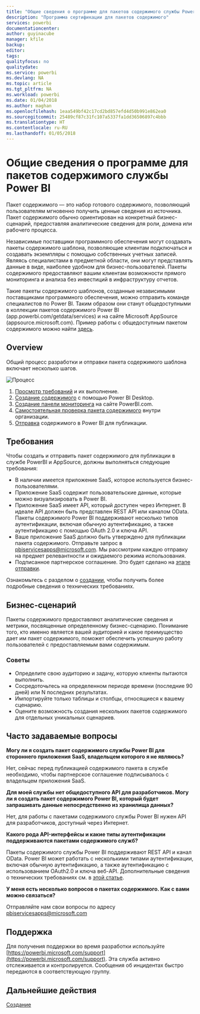```yaml
---
title: "Общие сведения о программе для пакетов содержимого службы Power BI"
description: "Программа сертификации для пакетов содержимого"
services: powerbi
documentationcenter: 
author: guyinacube
manager: kfile
backup: 
editor: 
tags: 
qualityfocus: no
qualitydate: 
ms.service: powerbi
ms.devlang: NA
ms.topic: article
ms.tgt_pltfrm: NA
ms.workload: powerbi
ms.date: 01/04/2018
ms.author: maghan
ms.openlocfilehash: 1eaa549bf42c17cd2bd857efd4d50b991e862ea0
ms.sourcegitcommit: 25489cf87c31fc107a5337fa1dd36506897c4bbb
ms.translationtype: HT
ms.contentlocale: ru-RU
ms.lasthandoff: 01/05/2018
---
```

# <a name="overview-of-the-power-bi-service-content-pack-program"></a>Общие сведения о программе для пакетов содержимого службы Power BI
Пакет содержимого — это набор готового содержимого, позволяющий пользователям мгновенно получить ценные сведения из источника. Пакет содержимого обычно ориентирован на конкретный бизнес-сценарий, предоставляя аналитические сведения для роли, домена или рабочего процесса.

Независимые поставщики программного обеспечения могут создавать пакеты содержимого шаблона, позволяющие клиентам подключаться и создавать экземпляры с помощью собственных учетных записей. Являясь специалистами в предметной области, они могут представлять данные в виде, наиболее удобном для бизнес-пользователей. Пакеты содержимого предоставляют вашим клиентам возможности прямого мониторинга и анализа без инвестиций в инфраструктуру отчетов. 

Такие пакеты содержимого шаблонов, созданные независимыми поставщиками программного обеспечения, можно отправить команде специалистов по Power BI. Таким образом они станут общедоступными в коллекции пакетов содержимого Power BI (app.powerbi.com/getdata/services) и на сайте Microsoft AppSource (appsource.microsoft.com). Пример работы с общедоступным пакетом содержимого можно найти [здесь](template-content-pack-experience.md).

## <a name="overview"></a>Overview
Общий процесс разработки и отправки пакета содержимого шаблона включает несколько шагов.

 ![Процесс](media/service-content-pack-overview/developer-content-pack-overview.png)

1. [Просмотр требований](#requirements) и их выполнение.
2. [Создание содержимого](template-content-pack-authoring.md#queries) с помощью Power BI Desktop.
3. [Создание панели мониторинга](template-content-pack-authoring.md#dashboard) на сайте PowerBI.com.
4. [Самостоятельная проверка пакета содержимого](template-content-pack-testing.md) внутри организации.
5. [Отправка](template-content-pack-testing.md#submission) содержимого в Power BI для публикации.

<a name="requirements"></a>

## <a name="requirements"></a>Требования
Чтобы создать и отправить пакет содержимого для публикации в службе PowerBI и AppSource, должны выполняться следующие требования:

* В наличии имеется приложение SaaS, которое используется бизнес-пользователями.
* Приложение SaaS содержит пользовательские данные, которые можно визуализировать в Power BI.
* Приложение SaaS имеет API, который доступен через Интернет. В идеале API должен быть представлен REST API или каналом OData. Пакеты содержимого Power BI поддерживают несколько типов аутентификации, включая обычную аутентификацию, а также аутентификацию с помощью OAuth 2.0 и ключа API. 
* Ваше приложение SaaS должно быть утверждено для публикации пакета содержимого. Отправьте запрос в pbiservicesapps@microsoft.com. Мы рассмотрим каждую отправку на предмет релевантности и ожидаемого режима использования. 
* Подписанное партнерское соглашение. Это будет сделано на [этапе отправки](template-content-pack-testing.md#submission).

Ознакомьтесь с разделом о [создании](template-content-pack-authoring.md), чтобы получить более подробные сведения о технических требованиях.

## <a name="business-scenario"></a>Бизнес-сценарий
Пакеты содержимого предоставляют аналитические сведения и метрики, посвященные определенному бизнес-сценарию. Понимание того, кто именно является вашей аудиторией и какое преимущество дает им пакет содержимого, поможет обеспечить успешную работу пользователей с предоставляемым вами содержимым.

### <a name="tips"></a>Советы
* Определите свою аудиторию и задачу, которую клиенты пытаются выполнить.  
* Сосредоточьтесь на определенном периоде времени (последние 90 дней) или N последних результатах.  
* Импортируйте только таблицы и столбцы, относящиеся к вашему сценарию.  
* Оцените возможность создания нескольких пакетов содержимого для отдельных уникальных сценариев.  

## <a name="frequently-asked-questions"></a>Часто задаваемые вопросы
**Могу ли я создать пакет содержимого службы Power BI для стороннего приложения SaaS, владельцем которого я не являюсь?**

Нет, сейчас перед публикацией содержимого пакета в службе необходимо, чтобы партнерское соглашение подписывалось с владельцем приложения SaaS.

**Для моей службы нет общедоступного API для разработчиков. Могу ли я создать пакет содержимого Power BI, который будет запрашивать данные непосредственно из хранилища данных?**

Нет, для работы с пакетами содержимого службы Power BI нужен API для разработчиков, доступный через Интернет.

**Какого рода API-интерфейсы и какие типы аутентификации поддерживаются пакетами содержимого служб?**

Пакеты содержимого службы Power BI поддерживают REST API и канал OData. Power BI может работать с несколькими типами аутентификации, включая обычную аутентификацию, а также аутентификацию с использованием OAuth2.0 и ключа веб-API. Дополнительные сведения о технических требованиях см. в [этой статье](template-content-pack-authoring.md#dashboard).

**У меня есть несколько вопросов о пакетах содержимого. Как с вами можно связаться?**

Отправляйте нам свои вопросы по адресу pbiservicesapps@microsoft.com

## <a name="support"></a>Поддержка
Для получения поддержки во время разработки используйте [https://powerbi.microsoft.com/support](https://powerbi.microsoft.com/support). Эта служба активно отслеживается и контролируется. Сообщения об инцидентах быстро передаются в соответствующую группу.

## <a name="next-step"></a>Дальнейшие действия
[Создание](template-content-pack-authoring.md)

